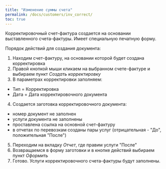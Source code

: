 ```yaml
---
title: "Изменение суммы счета"
permalink: /docs/customers/inv_correct/
toc: true
---
```


Корректировочный счет-фактура создается на основании выставленного счета-фактуры.
Имеет специальную печатную форму.

Порядок действий для создания документа:
1.  Находим счет-фактуру, на основании которой будет создана корректировка
2.  Правой кнопкой мыши кликаем на выбранном счете-фактуре и выбираем пункт *Создать корректировку*
3.  В параметрах корректировки заполняем:
-   Тип = Корректировка
-   Дата = Дата корректировочного документа
4.  Создается заготовка корректировочного документа:
-   номер документ не заполнен
-   услуги документа не заполнены
-   проставлена ссылка на основной счет-фактуру
-   в отчетах по перевозкам созданы пары услуг (отрицательная - "До", положительная "После")
5.  Переходим на вкладку *Отчет*, где правим услуги "После"
6.  Возвращаемся в форму заготовки и в кнопке действий выбираем пункт *Оформить*
7.  Готово. Услуги корректировочного счета-фактуры будут заполнены.
